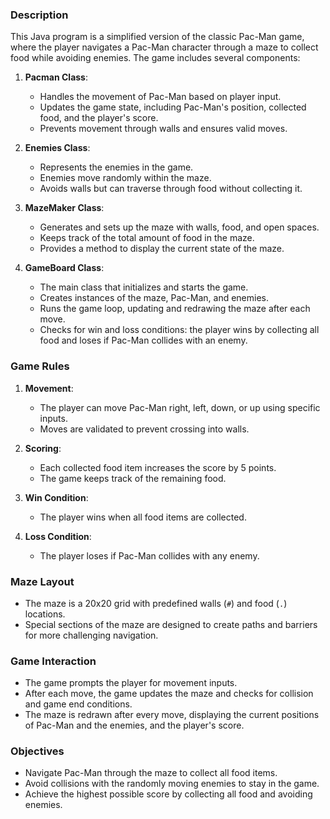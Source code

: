 ### Description

This Java program is a simplified version of the classic Pac-Man game, where the player navigates a Pac-Man character through a maze to collect food while avoiding enemies. The game includes several components:

1. **Pacman Class**:
   - Handles the movement of Pac-Man based on player input.
   - Updates the game state, including Pac-Man's position, collected food, and the player's score.
   - Prevents movement through walls and ensures valid moves.

2. **Enemies Class**:
   - Represents the enemies in the game.
   - Enemies move randomly within the maze.
   - Avoids walls but can traverse through food without collecting it.

3. **MazeMaker Class**:
   - Generates and sets up the maze with walls, food, and open spaces.
   - Keeps track of the total amount of food in the maze.
   - Provides a method to display the current state of the maze.

4. **GameBoard Class**:
   - The main class that initializes and starts the game.
   - Creates instances of the maze, Pac-Man, and enemies.
   - Runs the game loop, updating and redrawing the maze after each move.
   - Checks for win and loss conditions: the player wins by collecting all food and loses if Pac-Man collides with an enemy.

### Game Rules

1. **Movement**:
   - The player can move Pac-Man right, left, down, or up using specific inputs.
   - Moves are validated to prevent crossing into walls.

2. **Scoring**:
   - Each collected food item increases the score by 5 points.
   - The game keeps track of the remaining food.

3. **Win Condition**:
   - The player wins when all food items are collected.

4. **Loss Condition**:
   - The player loses if Pac-Man collides with any enemy.

### Maze Layout

- The maze is a 20x20 grid with predefined walls (`#`) and food (`.`) locations.
- Special sections of the maze are designed to create paths and barriers for more challenging navigation.

### Game Interaction

- The game prompts the player for movement inputs.
- After each move, the game updates the maze and checks for collision and game end conditions.
- The maze is redrawn after every move, displaying the current positions of Pac-Man and the enemies, and the player's score.

### Objectives

- Navigate Pac-Man through the maze to collect all food items.
- Avoid collisions with the randomly moving enemies to stay in the game.
- Achieve the highest possible score by collecting all food and avoiding enemies.
